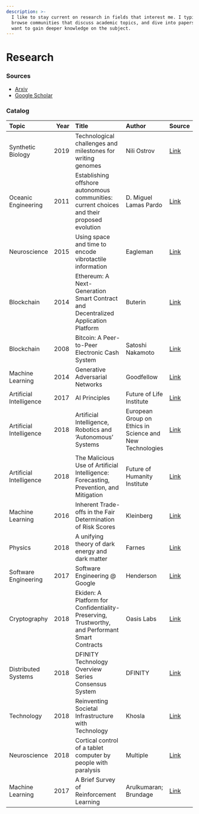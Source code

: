 ```yaml
---
description: >-
  I like to stay current on research in fields that interest me. I typically
  browse communities that discuss academic topics, and dive into papers if I
  want to gain deeper knowledge on the subject.
---
```


# Research

### Sources

* [Arxiv](http://www.arxiv-sanity.com/search?q=machine+learning)
* [Google Scholar ](https://scholar.google.com/)

### Catalog

| Topic | Year | Title | Author | Source |
| :--- | ---: | :--- | :--- | :--- |
| Synthetic Biology | 2019 | Technological challenges and milestones for writing genomes | Nili Ostrov | [Link](https://sci-hub.tw/downloads/2019-10-17/86/10.1126@science.aay0339.pdf) |
| Oceanic Engineering | 2011 | Establishing offshore autonomous communities: current choices and their proposed evolution | D. Miguel Lamas Pardo | [Link](http://seasteadingorg.wpengine.com/wp-content/uploads/2015/12/Miguel-Lamas-Establishment-of-Autonomous-Ocean-Communities-English.pdf) |
| Neuroscience | 2015 | Using space and time to encode vibrotactile information | Eagleman | [Link](https://link.springer.com/article/10.1007%2Fs00221-015-4346-1) |
| Blockchain | 2014 | Ethereum: A Next-Generation Smart Contract and Decentralized Application Platform | Buterin | [Link](https://github.com/ethereum/wiki/wiki/White-Paper#alternative-blockchain-applications) |
| Blockchain | 2008 | Bitcoin: A Peer-to-Peer Electronic Cash System | Satoshi Nakamoto | [Link](https://bitcoin.org/bitcoin.pdf?) |
| Machine Learning | 2014 | Generative Adversarial Networks | Goodfellow | [Link](https://arxiv.org/abs/1406.2661) |
| Artificial Intelligence | 2017 | AI Principles | Future of Life Institute | [Link](https://futureoflife.org/ai-principles/) |
| Artificial Intelligence | 2018 | Artificial Intelligence, Robotics and ‘Autonomous’ Systems | European Group on Ethics in Science and New Technologies | [Link](https://ec.europa.eu/research/ege/pdf/ege_ai_statement_2018.pdf) |
| Artificial Intelligence | 2018 | The Malicious Use of Artificial Intelligence: Forecasting, Prevention, and Mitigation | Future of Humanity Institute | [Link](https://arxiv.org/ftp/arxiv/papers/1802/1802.07228.pdf) |
| Machine Learning | 2016 | Inherent Trade-offs in the Fair Determination of Risk Scores | Kleinberg | [Link](https://arxiv.org/abs/1609.05807) |
| Physics | 2018 | A unifying theory of dark energy and dark matter | Farnes | [Link](https://arxiv.org/pdf/1712.07962.pdf) |
| Software Engineering | 2017 | Software Engineering @ Google | Henderson | [Link](https://arxiv.org/ftp/arxiv/papers/1702/1702.01715.pdf) |
| Cryptography | 2018 | Ekiden: A Platform for Confidentiality-Preserving, Trustworthy, and Performant Smart Contracts | Oasis Labs | [Link](https://arxiv.org/pdf/1804.05141.pdf) |
| Distributed Systems | 2018 | DFINITY Technology Overview Series Consensus System | DFINITY | [Link](https://dfinity.org/static/dfinity-consensus-0325c35128c72b42df7dd30c22c41208.pdf) |
| Technology | 2018 | Reinventing Societal Infrastructure with Technology | Khosla | [Link](https://medium.com/@vkhosla/reinventing-societal-infrastructure-with-technology-f71e0d4f2355) |
| Neuroscience | 2018 | Cortical control of a tablet computer by people with paralysis | Multiple | [Link](https://web.stanford.edu/~shenoy/GroupPublications/NuyujukianEtAlPLoSOne2018.pdf) |
| Machine Learning | 2017 | A Brief Survey of Reinforcement Learning | Arulkumaran; Brundage | [Link](https://arxiv.org/abs/1708.05866v2) |

